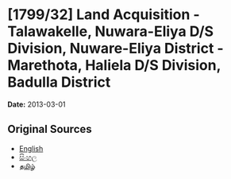 # [1799/32] Land Acquisition - Talawakelle, Nuwara-Eliya D/S Division, Nuware-Eliya District - Marethota, Haliela D/S Division, Badulla District

**Date:** 2013-03-01

## Original Sources

- [English](https://documents.gov.lk/view/extra-gazettes/2013/3/1799-32_E.pdf)
- [සිංහල](https://documents.gov.lk/view/extra-gazettes/2013/3/1799-32_S.pdf)
- [தமிழ்](https://documents.gov.lk/view/extra-gazettes/2013/3/1799-32_T.pdf)
